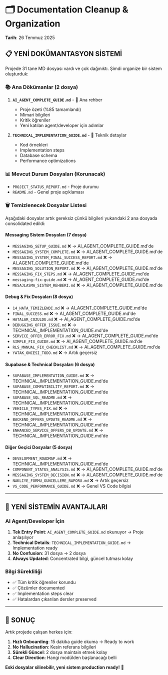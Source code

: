 # 🗂️ Documentation Cleanup & Organization
**Tarih**: 26 Temmuz 2025

## 📋 **YENİ DOKÜMANTASYON SİSTEMİ**

Projede 31 tane MD dosyası vardı ve çok dağınıktı. Şimdi organize bir sistem oluşturduk:

### **📚 Ana Dökümanlar (2 dosya)**
1. **`AI_AGENT_COMPLETE_GUIDE.md`** - 🎯 Ana rehber
   - Proje özeti (%85 tamamlandı)
   - Mimari bilgileri
   - Kritik öğreniler
   - Yeni katılan agent/developer için adımlar

2. **`TECHNICAL_IMPLEMENTATION_GUIDE.md`** - 🔧 Teknik detaylar
   - Kod örnekleri
   - Implementation steps
   - Database schema
   - Performance optimizations

### **📊 Mevcut Durum Dosyaları (Korunacak)**
- `PROJECT_STATUS_REPORT.md` - Proje durumu
- `README.md` - Genel proje açıklaması

### **🗑️ Temizlenecek Dosyalar Listesi**
Aşağıdaki dosyalar artık gereksiz çünkü bilgileri yukarıdaki 2 ana dosyada consolidated edildi:

#### Messaging Sistem Dosyaları (7 dosya)
- `MESSAGING_SETUP_GUIDE.md` ❌ → AI_AGENT_COMPLETE_GUIDE.md'de
- `MESSAGING_SYSTEM_COMPLETE.md` ❌ → AI_AGENT_COMPLETE_GUIDE.md'de
- `MESSAGING_SYSTEM_FINAL_SUCCESS_REPORT.md` ❌ → AI_AGENT_COMPLETE_GUIDE.md'de
- `MESSAGING_SOLUTION_REPORT.md` ❌ → AI_AGENT_COMPLETE_GUIDE.md'de
- `MESSAGING_FIX_STEPS.md` ❌ → AI_AGENT_COMPLETE_GUIDE.md'de
- `messaging-fix-guide.md` ❌ → AI_AGENT_COMPLETE_GUIDE.md'de
- `MESAJLASMA_SISTEM_REHBERI.md` ❌ → AI_AGENT_COMPLETE_GUIDE.md'de

#### Debug & Fix Dosyaları (8 dosya)
- `14_HATA_TEMIZLENDI.md` ❌ → AI_AGENT_COMPLETE_GUIDE.md'de
- `FINAL_SUCCESS.md` ❌ → AI_AGENT_COMPLETE_GUIDE.md'de
- `HATALAR_COZULDU.md` ❌ → AI_AGENT_COMPLETE_GUIDE.md'de
- `DEBUGGING_OFFER_ISSUE.md` ❌ → TECHNICAL_IMPLEMENTATION_GUIDE.md'de
- `SERVICE_OFFER_ERROR_FIX.md` ❌ → AI_AGENT_COMPLETE_GUIDE.md'de
- `SIMPLE_FIX_GUIDE.md` ❌ → AI_AGENT_COMPLETE_GUIDE.md'de
- `RLS_MANUAL_FIX_CHECKLIST.md` ❌ → AI_AGENT_COMPLETE_GUIDE.md'de
- `YATAK_ONCESI_TODO.md` ❌ → Artık geçersiz

#### Supabase & Technical Dosyaları (6 dosya)
- `SUPABASE_IMPLEMENTATION_GUIDE.md` ❌ → TECHNICAL_IMPLEMENTATION_GUIDE.md'de
- `SUPABASE_COMPATIBILITY_REPORT.md` ❌ → TECHNICAL_IMPLEMENTATION_GUIDE.md'de
- `SUPABASE_SQL_README.md` ❌ → TECHNICAL_IMPLEMENTATION_GUIDE.md'de
- `VEHICLE_TYPES_FIX.md` ❌ → TECHNICAL_IMPLEMENTATION_GUIDE.md'de
- `BACKEND_OFFERS_UPDATE_README.md` ❌ → TECHNICAL_IMPLEMENTATION_GUIDE.md'de
- `ENHANCED_SERVICE_OFFERS_DB_UPDATE.md` ❌ → TECHNICAL_IMPLEMENTATION_GUIDE.md'de

#### Diğer Geçici Dosyalar (5 dosya)
- `DEVELOPMENT_ROADMAP.md` ❌ → TECHNICAL_IMPLEMENTATION_GUIDE.md'de
- `COMPONENT_STATUS_ANALYSIS.md` ❌ → AI_AGENT_COMPLETE_GUIDE.md'de
- `MESSAGING_SYSTEM_DECISION.md` ❌ → AI_AGENT_COMPLETE_GUIDE.md'de
- `NAKLIYE_FORMU_GUNCELLEME_RAPORU.md` ❌ → Artık geçersiz
- `VS_CODE_PERFORMANCE_GUIDE.md` ❌ → Genel VS Code bilgisi

---

## 🎯 **YENİ SİSTEMİN AVANTAJLARI**

### **AI Agent/Developer İçin**
1. **Tek Entry Point**: `AI_AGENT_COMPLETE_GUIDE.md` okunuyor → Proje anlaşılıyor
2. **Technical Details**: `TECHNICAL_IMPLEMENTATION_GUIDE.md` → Implementation ready
3. **No Confusion**: 31 dosya → 2 dosya
4. **Always Updated**: Concentrated bilgi, güncel tutması kolay

### **Bilgi Sürekliliği**
- ✅ Tüm kritik öğreniler korundu
- ✅ Çözümler documented
- ✅ Implementation steps clear
- ✅ Hatalardan çıkarılan dersler preserved

---

## 🚀 **SONUÇ**

Artık projede çalışan herkes için:
1. **Hızlı Onboarding**: 15 dakika guide okuma → Ready to work
2. **No Hallucination**: Kesin referans bilgileri
3. **Sürekli Güncel**: 2 dosya maintain etmek kolay
4. **Clear Direction**: Hangi modülden başlanacağı belli

**Eski dosyalar silinebilir, yeni sistem production ready!** 🎉
